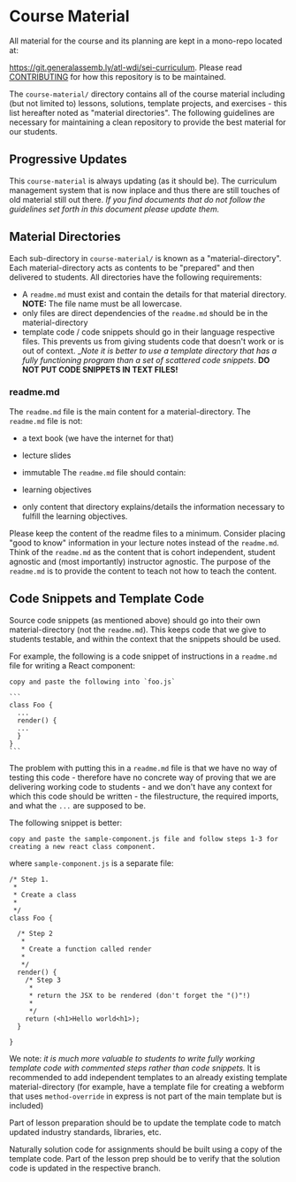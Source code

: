 # Course Material

All material for the course and its planning are kept in a mono-repo located
at: 

  https://git.generalassemb.ly/atl-wdi/sei-curriculum. 
Please read [CONTRIBUTING] for how this repository is to be maintained.

The `course-material/` directory contains all of the course material including
(but not limited to) lessons, solutions, template projects, and exercises -
this list hereafter noted as "material directories". The following guidelines
are necessary for maintaining a clean repository to provide the best material
for our students.

## Progressive Updates

This `course-material` is always updating (as it should be). The curriculum
management system that is now inplace and thus there are still touches of old
material still out there. _If you find documents that do not follow the
guidelines set forth in this document please update them._

## Material Directories

Each sub-directory in `course-material/` is known as a "material-directory".
Each material-directory acts as contents to be "prepared" and then delivered
to students. All directories have the following requirements:

  * A `readme.md` must exist and contain the details for that material
    directory. __NOTE:__ The file name must be all lowercase.
  * only files are direct dependencies of the `readme.md` should be in
    the material-directory
  * template code / code snippets should go in their language respective files.
    This prevents us from giving students code that doesn't work or is out of
    context. __Note it is better to use a template directory that has a fully
    functioning program than a set of scattered code snippets_.
    __DO NOT PUT CODE SNIPPETS IN TEXT FILES!__

### readme.md 

The `readme.md` file is the main content for a material-directory. The
`readme.md` file is not:

  * a text book (we have the internet for that)
  * lecture slides
  * immutable
The `readme.md` file should contain:

  * learning objectives 
  * only content that directory explains/details the information necessary to
    fulfill the learning objectives.

Please keep the content of the readme files to a minimum. Consider placing
"good to know" information in your lecture notes instead of the `readme.md`.
Think of the `readme.md` as the content that is cohort independent, student
agnostic and (most importantly) instructor agnostic. The purpose of the
`readme.md` is to provide the content to teach not how to teach the content.

## Code Snippets and Template Code

Source code snippets (as mentioned above) should go into their own
material-directory (not the `readme.md`).  This keeps code that we give to
students testable, and within the context that the snippets should be used. 

For example, the following is a code snippet of instructions in a `readme.md`
file for writing a React component:

    copy and paste the following into `foo.js`

    ```
    class Foo {
      ...
      render() {
      ...
      }
    }
    ```
The problem with putting this in a `readme.md` file is that we have no way of
testing this code - therefore have no concrete way of proving that we are
delivering working code to students - and we don't have any context for which
this code should be written - the filestructure, the required imports, and what
the `...` are supposed to be.

The following snippet is better:

    copy and paste the sample-component.js file and follow steps 1-3 for
    creating a new react class component.
where `sample-component.js` is a separate file:

    /* Step 1. 
     *
     * Create a class
     *
     */
    class Foo {

      /* Step 2
       *
       * Create a function called render
       *
       */
      render() {
        /* Step 3
         *
         * return the JSX to be rendered (don't forget the "()"!)
         *
         */
        return (<h1>Hello world<h1>);
      }

    }
We note: _it is much more valuable to students to write fully working template
code with commented steps rather than code snippets._ It is recommended to
add independent templates to an already existing template material-directory
(for example, have a template file for creating a webform that uses
`method-override` in express is not part of the main template but is included)

Part of lesson preparation should be to update the template code to match
updated industry standards, libraries, etc.

Naturally solution code for assignments should be built using a copy of the
template code. Part of the lesson prep should be to verify that the solution
code is updated in the respective branch.

[CONTRIBUTING]: ../CONTRIBUTING
[course-schedule]: ../schedule/readme.md
[lesson-prep]: ../docs/lesson-prep.md
